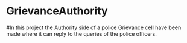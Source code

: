 # GrievanceAuthority
#In this project the Authority side of a police Grievance cell have been made where it can reply to the queries of the police officers.
